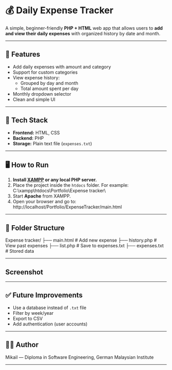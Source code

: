 # 💰 Daily Expense Tracker

A simple, beginner-friendly **PHP + HTML** web app that allows users to **add and view their daily expenses** with organized history by date and month.

---

## 📌 Features

- Add daily expenses with amount and category
- Support for custom categories
- View expense history:
  - Grouped by day and month
  - Total amount spent per day
- Monthly dropdown selector
- Clean and simple UI

---

## 🧩 Tech Stack

- **Frontend:** HTML, CSS
- **Backend:** PHP
- **Storage:** Plain text file (`expenses.txt`)

---

## 🖥️ How to Run

1. **Install [XAMPP](https://www.apachefriends.org/) or any local PHP server.**
2. Place the project inside the `htdocs` folder. For example: C:\xampp\htdocs\Portfolio\Expense tracker\
3. Start **Apache** from XAMPP.
4. Open your browser and go to: http://localhost/Portfolio/ExpenseTracker/main.html  
 
---

## 📂 Folder Structure

Expense tracker/
├── main.html # Add new expense
├── history.php # View past expenses
├── list.php # Save to expenses.txt
├── expenses.txt # Stored data

---

## Screenshot

---

## ✅ Future Improvements

- Use a database instead of `.txt` file
- Filter by week/year
- Export to CSV
- Add authentication (user accounts)

---

## 🧑‍💻 Author

Mikail — Diploma in Software Engineering, German Malaysian Institute

---
